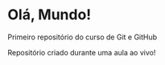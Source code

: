 # Olá, Mundo!
Primeiro repositório do curso de Git e GitHub

Repositório criado durante uma aula ao vivo!
